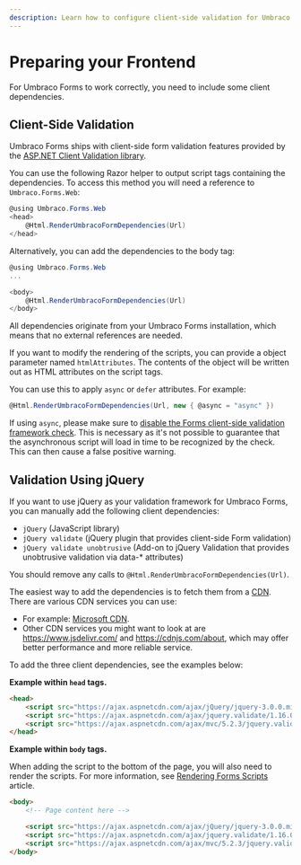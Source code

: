 ```yaml
---
description: Learn how to configure client-side validation for Umbraco forms by including and and setting up the necessary libraries for different validation approaches
---
```

# Preparing your Frontend

For Umbraco Forms to work correctly, you need to include some client dependencies.

## Client-Side Validation

Umbraco Forms ships with client-side form validation features provided by the [ASP.NET Client Validation library](https://github.com/haacked/aspnet-client-validation).

You can use the following Razor helper to output script tags containing the dependencies. To access this method you will need a reference to `Umbraco.Forms.Web`:

```csharp
@using Umbraco.Forms.Web
<head>
    @Html.RenderUmbracoFormDependencies(Url)
</head>
```

Alternatively, you can add the dependencies to the body tag:

```csharp
@using Umbraco.Forms.Web
...

<body>
    @Html.RenderUmbracoFormDependencies(Url)
</body>
```

All dependencies originate from your Umbraco Forms installation, which means that no external references are needed.

If you want to modify the rendering of the scripts, you can provide a object parameter named `htmlAttributes`. The contents of the object will be written out as HTML attributes on the script tags.

You can use this to apply `async` or `defer` attributes. For example:

```csharp
@Html.RenderUmbracoFormDependencies(Url, new { @async = "async" })
```

If using `async`, please make sure to [disable the Forms client-side validation framework check](../developer/configuration/README.md#disableclientsidevalidationdependencycheck). This is necessary as it's not possible to guarantee that the asynchronous script will load in time to be recognized by the check. This can then cause a false positive warning.

## Validation Using jQuery

If you want to use jQuery as your validation framework for Umbraco Forms, you can manually add the following client dependencies:

- `jQuery` (JavaScript library)
- `jQuery validate` (jQuery plugin that provides client-side Form validation)
- `jQuery validate unobtrusive` (Add-on to jQuery Validation that provides unobtrusive validation via data-* attributes)

You should remove any calls to `@Html.RenderUmbracoFormDependencies(Url)`.

The easiest way to add the dependencies is to fetch them from a [CDN](https://en.wikipedia.org/wiki/Content_delivery_network). There are various CDN services you can use:

- For example: [Microsoft CDN](https://docs.microsoft.com/en-us/aspnet/ajax/cdn/overview).
- Other CDN services you might want to look at are https://www.jsdelivr.com/ and https://cdnjs.com/about, which may offer better performance and more reliable service.

To add the three client dependencies, see the examples below:

**Example within `head` tags.**

```html
<head>
    <script src="https://ajax.aspnetcdn.com/ajax/jQuery/jquery-3.0.0.min.js"></script>
    <script src="https://ajax.aspnetcdn.com/ajax/jquery.validate/1.16.0/jquery.validate.min.js"></script>
    <script src="https://ajax.aspnetcdn.com/ajax/mvc/5.2.3/jquery.validate.unobtrusive.min.js"></script>
</head>
```

**Example within `body` tags.**

When adding the script to the bottom of the page, you will also need to render the scripts. For more information, see [Rendering Forms Scripts](rendering-scripts.md) article.

```html
<body>
    <!-- Page content here -->

    <script src="https://ajax.aspnetcdn.com/ajax/jQuery/jquery-3.0.0.min.js"></script>
    <script src="https://ajax.aspnetcdn.com/ajax/jquery.validate/1.16.0/jquery.validate.min.js"></script>
    <script src="https://ajax.aspnetcdn.com/ajax/mvc/5.2.3/jquery.validate.unobtrusive.min.js"></script>
</body>
```
